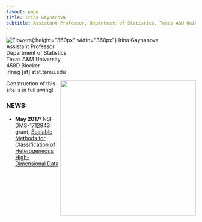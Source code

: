 ```yaml
---
layout: page
title: Irina Gaynanova
subtitle: Assistant Professor, Department of Statistics, Texas A&M University
---
```


![Flowers](../img/irina-gaynanova.jpg){:height="360px" width="360px"} Irina Gaynanova <br> Assistant Professor <br> Department of Statistics <br> Texas A&M University <br> 458D Blocker <br> irinag [at] stat.tamu.edu


<img align="right" src="../img/irina-gaynanova.jpg" height="360px" width="360px"/> Construction of this site is in full swing!


### NEWS:

* **May 2017:** NSF DMS-1712943 grant, [Scalable Methods for Classification of Heterogeneous High-Dimensional Data](https://nsf.gov/awardsearch/showAward?AWD_ID=1712943&HistoricalAwards=false)
